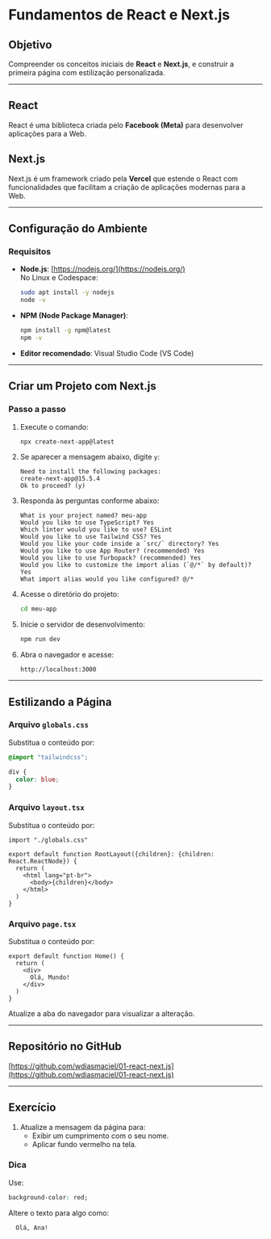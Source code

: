 # Fundamentos de React e Next.js

## Objetivo
Compreender os conceitos iniciais de **React** e **Next.js**, e construir a primeira página com estilização personalizada.

---

## React
React é uma biblioteca criada pelo **Facebook (Meta)** para desenvolver aplicações para a Web.

## Next.js
Next.js é um framework criado pela **Vercel** que estende o React com funcionalidades que facilitam a criação de aplicações modernas para a Web.

---

## Configuração do Ambiente

### Requisitos
- **Node.js**: [https://nodejs.org/](https://nodejs.org/)  
  No Linux e Codespace:
  ```bash
  sudo apt install -y nodejs
  node -v
  ```

- **NPM (Node Package Manager)**:
  ```bash
  npm install -g npm@latest
  npm -v
  ```

- **Editor recomendado**: Visual Studio Code (VS Code)

---

## Criar um Projeto com Next.js

### Passo a passo
1. Execute o comando:
   ```bash
   npx create-next-app@latest
   ```

2. Se aparecer a mensagem abaixo, digite `y`:
   ```
   Need to install the following packages:
   create-next-app@15.5.4
   Ok to proceed? (y)
   ```

3. Responda às perguntas conforme abaixo:
   ```
   What is your project named? meu-app
   Would you like to use TypeScript? Yes
   Which linter would you like to use? ESLint
   Would you like to use Tailwind CSS? Yes
   Would you like your code inside a `src/` directory? Yes
   Would you like to use App Router? (recommended) Yes
   Would you like to use Turbopack? (recommended) Yes
   Would you like to customize the import alias (`@/*` by default)? Yes
   What import alias would you like configured? @/*
   ```

4. Acesse o diretório do projeto:
   ```bash
   cd meu-app
   ```

5. Inicie o servidor de desenvolvimento:
   ```bash
   npm run dev
   ```

6. Abra o navegador e acesse:
   ```
   http://localhost:3000
   ```

---

## Estilizando a Página

### Arquivo `globals.css`
Substitua o conteúdo por:
```css
@import "tailwindcss";

div {
  color: blue;
}
```

### Arquivo `layout.tsx`
Substitua o conteúdo por:
```tsx
import "./globals.css"

export default function RootLayout({children}: {children: React.ReactNode}) {
  return (
    <html lang="pt-br">
      <body>{children}</body>
    </html>
  )
}
```

### Arquivo `page.tsx`
Substitua o conteúdo por:
```tsx
export default function Home() {
  return (
    <div>
      Olá, Mundo!
    </div>
  )
}
```

Atualize a aba do navegador para visualizar a alteração.

---

## Repositório no GitHub
[https://github.com/wdiasmaciel/01-react-next.js](https://github.com/wdiasmaciel/01-react-next.js)

---

## Exercício

1. Atualize a mensagem da página para:
   - Exibir um cumprimento com o seu nome.
   - Aplicar fundo vermelho na tela.

### Dica
Use:
```css
background-color: red;
```

Altere o texto para algo como:
```
  Olá, Ana!
```